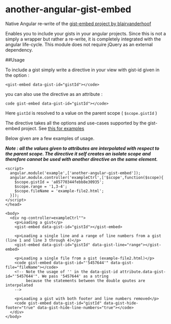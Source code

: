 # another-angular-gist-embed
Native Angular re-write of the [gist-embed project by blairvanderhoof](https://github.com/blairvanderhoof/gist-embed)

Enables you to include your gists in your angular projects. Since this is not a simply a wrapper but rather a re-write, it is completely integrated with the angular life-cycle. 
This module does not require jQuery as an external dependency.

##Usage

To include a gist simply write a directive in your view with gist-id given in the option :

`<gist-embed data-gist-id="gistId"></code>`

you can also use the directive as an attribute :

`code gist-embed data-gist-id="gistId"></code>`

Here `gistId` is resolved to a value on the parent scope ( `$scope.gistId` )

The directive takes all the options and use-cases supported by the gist-embed project. See [this for examples](http://blairvanderhoof.com/gist-embed/)

Below given are a few examples of usage.

**_Note : all the values given to attributes are interpolated with respect to the parent scope. The directive it self creates an isolate scope and therefore cannot be used with another directive on the same element._**

```<head>
<script>
  angular.module('example',['another-angular-gist-embed']);
  angular.module.controller('exampleCtrl',['$scope',function($scope){
    $scope.gistId = 'a85770344febb8e30935';
    $scope.range = '1,3-4';
    $scope.fileName = 'example-file2.html';
  }]);
</script>
</head>

<body>
  <div ng-controller=exampleCtrl"">
    <p>Loading a gist</p>
    <gist-embed data-gist-id="gistId"></gist-embed>
    
    <p>Loading a single line and a range of line numbers from a gist (line 1 and line 3 through 4)</p>
    <gist-embed data-gist-id="gistId" data-gist-line="range"></gist-embed>
    
    <p>Loading a single file from a gist (example-file2.html)</p>
    <code gist-embed data-gist-id="'5457644'" data-gist-file="fileName"></code>
    <!-- Note the usage of '' in the data-gist-id attribute.data-gist-id="'5457644'". We pass '5457644' as a string 
         because the statements between the double qoutes are interpolated
    -->
    
    <p>Loading a gist with both footer and line numbers removed</p>
    <code gist-embed data-gist-id="gistId" data-gist-hide-footer="true" data-gist-hide-line-numbers="true"></code>
  </div>
</body>
```








